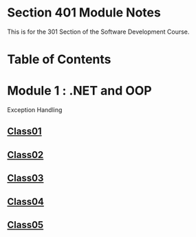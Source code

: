 # Section 401 Module Notes

This is for the 301 Section of the Software Development Course.

# **Table of Contents**

# Module 1 : .NET and OOP

Exception Handling

## [Class01](https://connerkt.github.io/Reading-Notes/401/Class01)

## [Class02](https://connerkt.github.io/Reading-Notes/401/Class02)

## [Class03](https://connerkt.github.io/Reading-Notes/401/Class03)

## [Class04](https://connerkt.github.io/Reading-Notes/401/Class04)

## [Class05](https://connerkt.github.io/Reading-Notes/401/Class05)




